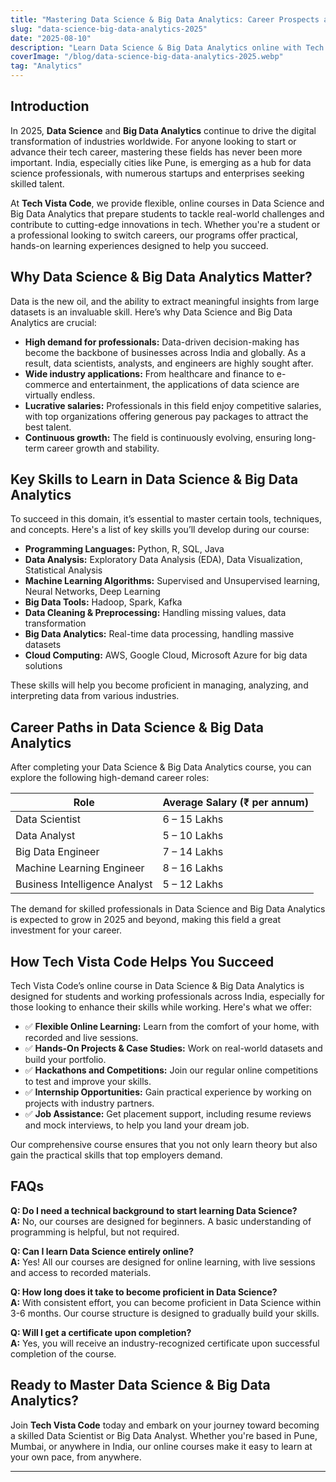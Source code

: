 ```yaml
---
title: "Mastering Data Science & Big Data Analytics: Career Prospects and Learning Path in 2025"
slug: "data-science-big-data-analytics-2025"
date: "2025-08-10"
description: "Learn Data Science & Big Data Analytics online with Tech Vista Code. Gain hands-on experience, join internships, hackathons, and launch your career in 2025."
coverImage: "/blog/data-science-big-data-analytics-2025.webp"
tag: "Analytics"
---
```


## Introduction

In 2025, **Data Science** and **Big Data Analytics** continue to drive the digital transformation of industries worldwide. For anyone looking to start or advance their tech career, mastering these fields has never been more important. India, especially cities like Pune, is emerging as a hub for data science professionals, with numerous startups and enterprises seeking skilled talent.

At **Tech Vista Code**, we provide flexible, online courses in Data Science and Big Data Analytics that prepare students to tackle real-world challenges and contribute to cutting-edge innovations in tech. Whether you're a student or a professional looking to switch careers, our programs offer practical, hands-on learning experiences designed to help you succeed.

## Why Data Science & Big Data Analytics Matter?

Data is the new oil, and the ability to extract meaningful insights from large datasets is an invaluable skill. Here’s why Data Science and Big Data Analytics are crucial:

- **High demand for professionals:** Data-driven decision-making has become the backbone of businesses across India and globally. As a result, data scientists, analysts, and engineers are highly sought after.
- **Wide industry applications:** From healthcare and finance to e-commerce and entertainment, the applications of data science are virtually endless.
- **Lucrative salaries:** Professionals in this field enjoy competitive salaries, with top organizations offering generous pay packages to attract the best talent.
- **Continuous growth:** The field is continuously evolving, ensuring long-term career growth and stability.

## Key Skills to Learn in Data Science & Big Data Analytics

To succeed in this domain, it’s essential to master certain tools, techniques, and concepts. Here's a list of key skills you’ll develop during our course:

- **Programming Languages:** Python, R, SQL, Java
- **Data Analysis:** Exploratory Data Analysis (EDA), Data Visualization, Statistical Analysis
- **Machine Learning Algorithms:** Supervised and Unsupervised learning, Neural Networks, Deep Learning
- **Big Data Tools:** Hadoop, Spark, Kafka
- **Data Cleaning & Preprocessing:** Handling missing values, data transformation
- **Big Data Analytics:** Real-time data processing, handling massive datasets
- **Cloud Computing:** AWS, Google Cloud, Microsoft Azure for big data solutions

These skills will help you become proficient in managing, analyzing, and interpreting data from various industries.

## Career Paths in Data Science & Big Data Analytics

After completing your Data Science & Big Data Analytics course, you can explore the following high-demand career roles:

| Role                          | Average Salary (₹ per annum) |
| ----------------------------- | ---------------------------- |
| Data Scientist                | 6 – 15 Lakhs                 |
| Data Analyst                  | 5 – 10 Lakhs                 |
| Big Data Engineer             | 7 – 14 Lakhs                 |
| Machine Learning Engineer     | 8 – 16 Lakhs                 |
| Business Intelligence Analyst | 5 – 12 Lakhs                 |

The demand for skilled professionals in Data Science and Big Data Analytics is expected to grow in 2025 and beyond, making this field a great investment for your career.

## How Tech Vista Code Helps You Succeed

Tech Vista Code’s online course in Data Science & Big Data Analytics is designed for students and working professionals across India, especially for those looking to enhance their skills while working. Here's what we offer:

- ✅ **Flexible Online Learning:** Learn from the comfort of your home, with recorded and live sessions.
- ✅ **Hands-On Projects & Case Studies:** Work on real-world datasets and build your portfolio.
- ✅ **Hackathons and Competitions:** Join our regular online competitions to test and improve your skills.
- ✅ **Internship Opportunities:** Gain practical experience by working on projects with industry partners.
- ✅ **Job Assistance:** Get placement support, including resume reviews and mock interviews, to help you land your dream job.

Our comprehensive course ensures that you not only learn theory but also gain the practical skills that top employers demand.

## FAQs

**Q: Do I need a technical background to start learning Data Science?**  
**A:** No, our courses are designed for beginners. A basic understanding of programming is helpful, but not required.

**Q: Can I learn Data Science entirely online?**  
**A:** Yes! All our courses are designed for online learning, with live sessions and access to recorded materials.

**Q: How long does it take to become proficient in Data Science?**  
**A:** With consistent effort, you can become proficient in Data Science within 3-6 months. Our course structure is designed to gradually build your skills.

**Q: Will I get a certificate upon completion?**  
**A:** Yes, you will receive an industry-recognized certificate upon successful completion of the course.

## Ready to Master Data Science & Big Data Analytics?

Join **Tech Vista Code** today and embark on your journey toward becoming a skilled Data Scientist or Big Data Analyst. Whether you're based in Pune, Mumbai, or anywhere in India, our online courses make it easy to learn at your own pace, from anywhere.

---
